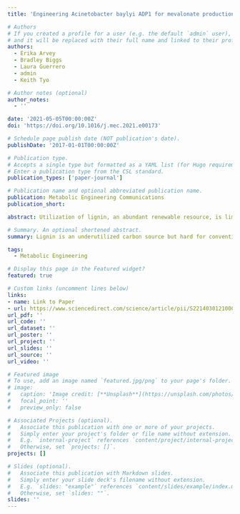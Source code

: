 ```yaml
---
title: 'Engineering Acinetobacter baylyi ADP1 for mevalonate production from lignin-derived aromatic compounds'

# Authors
# If you created a profile for a user (e.g. the default `admin` user), write the username (folder name) here
# and it will be replaced with their full name and linked to their profile.
authors:
  - Erika Arvey
  - Bradley Biggs
  - Laura Guerrero
  - admin
  - Keith Tyo

# Author notes (optional)
author_notes:
  - ''

date: '2021-05-05T00:00:00Z'
doi: 'https://doi.org/10.1016/j.mec.2021.e00173'

# Schedule page publish date (NOT publication's date).
publishDate: '2017-01-01T00:00:00Z'

# Publication type.
# Accepts a single type but formatted as a YAML list (for Hugo requirements).
# Enter a publication type from the CSL standard.
publication_types: ['paper-journal']

# Publication name and optional abbreviated publication name.
publication: Metabolic Engineering Communications
publication_short: 

abstract: Utilization of lignin, an abundant renewable resource, is limited by its heterogenous composition and complex structure. Biological valorization of lignin provides advantages over traditional chemical processing as it occurs at ambient temperature and pressure and does not use harsh chemicals. Furthermore, the ability to biologically funnel heterogenous substrates to products eliminates the need for costly downstream processing and separation of feedstocks. However, lack of relevant metabolic networks and low tolerance to degradation products of lignin limits the application of traditional engineered model organisms. To circumvent this obstacle, we employed Acinetobacter baylyi ADP1, which natively catabolizes lignin-derived aromatic substrates through the β-ketoadipate pathway, to produce mevalonate from lignin-derived compounds. We enabled expression of the mevalonate pathway in ADP1 and validated activity in the presence of multiple lignin-derived aromatic substrates. Furthermore, by knocking out wax ester synthesis and utilizing fed-batch cultivation, we improved mevalonate titers 7.5-fold to 1014 mg/L (6.8 mM). This work establishes a foundation and provides groundwork for future efforts to engineer improved production of mevalonate and derivatives from lignin-derived aromatics using ADP1.

# Summary. An optional shortened abstract.
summary: Lignin is an underutilized carbon source but hard for conventional organisms to digest. By designing nonconventional bacteria, we can convert lignin into a useful product, mevalonate!

tags:
  - Metabolic Engineering

# Display this page in the Featured widget?
featured: true

# Custom links (uncomment lines below)
links:
- name: Link to Paper
- url: https://www.sciencedirect.com/science/article/pii/S2214030121000134
url_pdf: ''
url_code: ''
url_dataset: ''
url_poster: ''
url_project: ''
url_slides: ''
url_source: ''
url_video: ''

# Featured image
# To use, add an image named `featured.jpg/png` to your page's folder.
# image:
#   caption: 'Image credit: [**Unsplash**](https://unsplash.com/photos/pLCdAaMFLTE)'
#   focal_point: ''
#   preview_only: false

# Associated Projects (optional).
#   Associate this publication with one or more of your projects.
#   Simply enter your project's folder or file name without extension.
#   E.g. `internal-project` references `content/project/internal-project/index.md`.
#   Otherwise, set `projects: []`.
projects: []

# Slides (optional).
#   Associate this publication with Markdown slides.
#   Simply enter your slide deck's filename without extension.
#   E.g. `slides: "example"` references `content/slides/example/index.md`.
#   Otherwise, set `slides: ""`.
slides: ''
---
```

